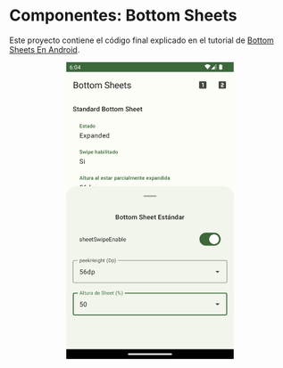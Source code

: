 # Componentes: Bottom Sheets

Este proyecto contiene el código final explicado en el tutorial 
de [Bottom Sheets En Android](https://www.develou.com/bottom-sheets-android/).

<p align="center">
<img src="bottom-sheets.png" width="300">
</p>
